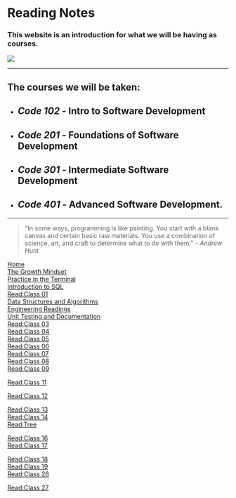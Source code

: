 
# Reading Notes

### **This website is an introduction for what we will be having as courses.**
![](https://encrypted-tbn0.gstatic.com/images?q=tbn:ANd9GcTI1D_ZrTKj_6IwAMHfMveuOcwmoaFvcZ3FvrwicG62M7yN7U4QZf-aXCvOUeQrhMxMkEM&usqp=CAU)

----

 ## **The courses we will be taken:**

- ## *Code 102* - Intro to Software Development 
* ## *Code 201* - Foundations of Software Development
* ## *Code 301* - Intermediate Software Development
* ## *Code 401* - Advanced Software Development.
------
>"In some ways, programming is like painting. You start with a blank canvas and certain basic raw materials. You use a combination of science, art, and craft to determine what to do with them."
 *- Andrew Hunt*

 [Home](./README.md)       
[The Growth Mindset](./README2.md)    
[ Practice in the Terminal](./Terminal.md)  
[Introduction to SQL](./sql.md)       
                               [Read:Class 01](./Class01.md)   
     [Data Structures and Algorithms](./Data.md)                                                                  
     [Engineering Readings](./EngineeringReadings.md)   
[Unit Testing and Documentation](./UnitTesting.md)                  
[Read:Class 03](./class03.md)                                                                                                                              
[Read:Class 04](./class04.md)    
[Read:Class 05](./class05.md)    
[Read:Class 06](./class06.md)      
[Read:Class 07](./class07.md)                       
[Read:Class 08](./class08.md)                                                       
[Read:Class 09](./class09.md)


[Read:Class 11](./class11.md)    

[Read:Class 12](./class12.md)

[Read:Class 13](./class13.md)         
 [Read:Class 14](./class14.md)           
[Read:Tree](./Tree.md)

 [Read:Class 16](./class16.md)           
      [Read:Class 17](./class17.md)
      
   [Read:Class 18](./class18.md)         
    [Read:Class 19](./class19.md)                            
    [Read:Class 26](./class26.md)
                       
 [Read:Class 27](./class27.md)